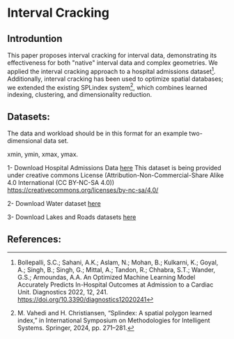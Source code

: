 # Interval Cracking

## Introduntion

This paper proposes interval cracking for interval data, demonstrating its effectiveness for both "native" interval data and complex geometries. We applied the interval cracking approach to a hospital admissions dataset[^1]. Additionally, interval cracking has been used to optimize spatial databases; we extended the existing SPLindex system[^2], which combines learned indexing, clustering, and dimensionality reduction. 




## Datasets:
The data and workload should be in this format for an example two-dimensional data set.

xmin, ymin, xmax, ymax.

1- Download Hospital Admissions Data [here](https://www.kaggle.com/datasets/ashishsahani/hospital-admissions-data)
This dataset is being provided under creative commons License (Attribution-Non-Commercial-Share Alike 4.0 International (CC BY-NC-SA 4.0)) https://creativecommons.org/licenses/by-nc-sa/4.0/

2- Download Water dataset [here](https://osmdata.openstreetmap.de/data/water-polygons.html)

3- Download Lakes and Roads datasets [here](https://spatialhadoop.cs.umn.edu/datasets.html)

## References:

[^1]: Bollepalli, S.C.; Sahani, A.K.; Aslam, N.; Mohan, B.; Kulkarni, K.; Goyal, A.; Singh, B.; Singh, G.; Mittal, A.; Tandon, R.; Chhabra, S.T.; Wander, G.S.; Armoundas, A.A. An Optimized Machine Learning Model Accurately Predicts In-Hospital Outcomes at Admission to a Cardiac Unit. Diagnostics 2022, 12, 241. https://doi.org/10.3390/diagnostics12020241

[^2]: M. Vahedi and H. Christiansen, “Splindex: A spatial polygon learned index,” in International Symposium on Methodologies for Intelligent Systems. Springer, 2024, pp. 271–281.

